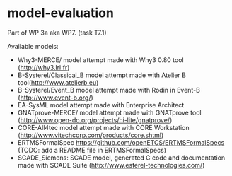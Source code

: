 model-evaluation
================

Part of WP 3a aka WP7. (task T7.1)

Available models:

* Why3-MERCE/ model attempt made with Why3 0.80 tool (http://why3.lri.fr)
* B-Systerel/Classical_B model attempt made with Atelier B tool(http://www.atelierb.eu)
* B-Systerel/Event_B model attempt made with Rodin in Event-B (http://www.event-b.org/)
* EA-SysML model attempt made with Enterprise Architect
* GNATprove-MERCE/ model attempt made with GNATprove tool (http://www.open-do.org/projects/hi-lite/gnatprove/)
* CORE-All4tec model attempt made with CORE Workstation (http://www.vitechcorp.com/products/core.shtml)
* ERTMSFormalSpec https://github.com/openETCS/ERTMSFormalSpecs (TODO: add a README file in ERTMSFormalSpecs)
* SCADE_Siemens: SCADE model, generated C code and documentation made with SCADE Suite (http://www.esterel-technologies.com/)

